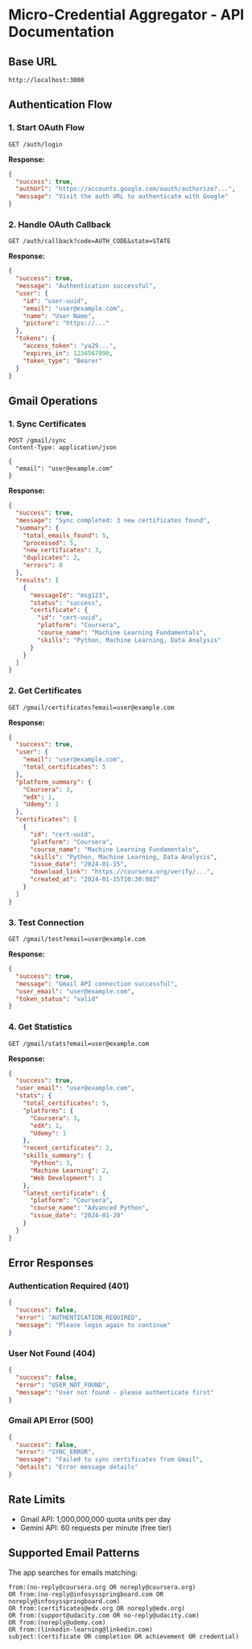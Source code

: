 # Micro-Credential Aggregator - API Documentation

## Base URL
```
http://localhost:3000
```

## Authentication Flow

### 1. Start OAuth Flow
```http
GET /auth/login
```

**Response:**
```json
{
  "success": true,
  "authUrl": "https://accounts.google.com/oauth/authorize?...",
  "message": "Visit the auth URL to authenticate with Google"
}
```

### 2. Handle OAuth Callback
```http
GET /auth/callback?code=AUTH_CODE&state=STATE
```

**Response:**
```json
{
  "success": true,
  "message": "Authentication successful",
  "user": {
    "id": "user-uuid",
    "email": "user@example.com",
    "name": "User Name",
    "picture": "https://..."
  },
  "tokens": {
    "access_token": "ya29...",
    "expires_in": 1234567890,
    "token_type": "Bearer"
  }
}
```

## Gmail Operations

### 1. Sync Certificates
```http
POST /gmail/sync
Content-Type: application/json

{
  "email": "user@example.com"
}
```

**Response:**
```json
{
  "success": true,
  "message": "Sync completed: 3 new certificates found",
  "summary": {
    "total_emails_found": 5,
    "processed": 5,
    "new_certificates": 3,
    "duplicates": 2,
    "errors": 0
  },
  "results": [
    {
      "messageId": "msg123",
      "status": "success",
      "certificate": {
        "id": "cert-uuid",
        "platform": "Coursera",
        "course_name": "Machine Learning Fundamentals",
        "skills": "Python, Machine Learning, Data Analysis"
      }
    }
  ]
}
```

### 2. Get Certificates
```http
GET /gmail/certificates?email=user@example.com
```

**Response:**
```json
{
  "success": true,
  "user": {
    "email": "user@example.com",
    "total_certificates": 5
  },
  "platform_summary": {
    "Coursera": 3,
    "edX": 1,
    "Udemy": 1
  },
  "certificates": [
    {
      "id": "cert-uuid",
      "platform": "Coursera",
      "course_name": "Machine Learning Fundamentals",
      "skills": "Python, Machine Learning, Data Analysis",
      "issue_date": "2024-01-15",
      "download_link": "https://coursera.org/verify/...",
      "created_at": "2024-01-15T10:30:00Z"
    }
  ]
}
```

### 3. Test Connection
```http
GET /gmail/test?email=user@example.com
```

**Response:**
```json
{
  "success": true,
  "message": "Gmail API connection successful",
  "user_email": "user@example.com",
  "token_status": "valid"
}
```

### 4. Get Statistics
```http
GET /gmail/stats?email=user@example.com
```

**Response:**
```json
{
  "success": true,
  "user_email": "user@example.com",
  "stats": {
    "total_certificates": 5,
    "platforms": {
      "Coursera": 3,
      "edX": 1,
      "Udemy": 1
    },
    "recent_certificates": 2,
    "skills_summary": {
      "Python": 3,
      "Machine Learning": 2,
      "Web Development": 1
    },
    "latest_certificate": {
      "platform": "Coursera",
      "course_name": "Advanced Python",
      "issue_date": "2024-01-20"
    }
  }
}
```

## Error Responses

### Authentication Required (401)
```json
{
  "success": false,
  "error": "AUTHENTICATION_REQUIRED",
  "message": "Please login again to continue"
}
```

### User Not Found (404)
```json
{
  "success": false,
  "error": "USER_NOT_FOUND",
  "message": "User not found - please authenticate first"
}
```

### Gmail API Error (500)
```json
{
  "success": false,
  "error": "SYNC_ERROR",
  "message": "Failed to sync certificates from Gmail",
  "details": "Error message details"
}
```

## Rate Limits

- Gmail API: 1,000,000,000 quota units per day
- Gemini API: 60 requests per minute (free tier)

## Supported Email Patterns

The app searches for emails matching:
```
from:(no-reply@coursera.org OR noreply@coursera.org)
OR from:(no-reply@infosysspringboard.com OR noreply@infosysspringboard.com)
OR from:(certificates@edx.org OR noreply@edx.org)
OR from:(support@udacity.com OR no-reply@udacity.com)
OR from:(noreply@udemy.com)
OR from:(linkedin-learning@linkedin.com)
subject:(certificate OR completion OR achievement OR credential)
```